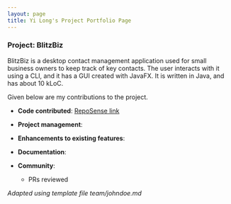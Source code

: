 ```yaml
---
layout: page
title: Yi Long's Project Portfolio Page
---
```


### Project: BlitzBiz

BlitzBiz is a desktop contact management application used for small business owners to keep track of key contacts. The user interacts with it using a CLI, and it has a GUI created with JavaFX. It is written in Java, and has about 10 kLoC.

Given below are my contributions to the project.

* **Code contributed**: [RepoSense link](https://nus-cs2103-ay2425s1.github.io/tp-dashboard/?search=yiiilonggg&sort=groupTitle&sortWithin=title&timeframe=commit&mergegroup=&groupSelect=groupByRepos&breakdown=true&checkedFileTypes=docs~functional-code~test-code~other&since=2024-09-20&tabOpen=true&tabType=authorship&tabAuthor=yiiilonggg&tabRepo=AY2425S1-CS2103T-W12-1%2Ftp%5Bmaster%5D&authorshipIsMergeGroup=false&authorshipFileTypes=&authorshipIsBinaryFileTypeChecked=false&authorshipIsIgnoredFilesChecked=false)

* **Project management**:

* **Enhancements to existing features**:

* **Documentation**:

* **Community**:
    * PRs reviewed

_Adapted using template file team/johndoe.md_
